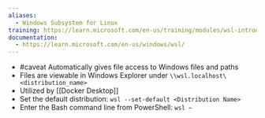 ```yaml
---
aliases:
  - Windows Subsystem for Linux
training: https://learn.microsoft.com/en-us/training/modules/wsl-introduction/
documentation:
  - https://learn.microsoft.com/en-us/windows/wsl/
---
```

- #caveat Automatically gives file access to Windows files and paths
- Files are viewable in Windows Explorer under `\\wsl.localhost\<distribution_name>`
- Utilized by [[Docker Desktop]]
- Set the default distribution: `wsl --set-default <Distribution Name>`
- Enter the Bash command line from PowerShell: `wsl ~`
